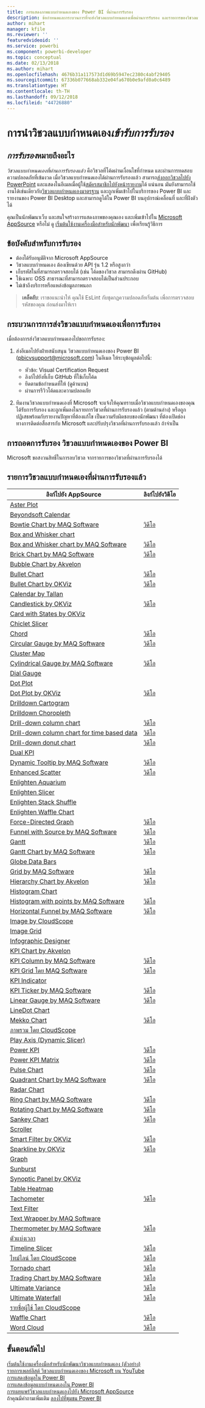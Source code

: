 ```yaml
---
title: การแสดงภาพแบบกำหนดเองของ Power BI ที่ผ่านการรับรอง
description: ข้อกำหนดและกระบวนการที่จะส่งวิชวลแบบกำหนดเองเพื่อผ่านการรับรอง และรายการของวิชวลแบบกำหนดเองที่ผ่านการรับรองแล้ว
author: mihart
manager: kfile
ms.reviewer: ''
featuredvideoid: ''
ms.service: powerbi
ms.component: powerbi-developer
ms.topic: conceptual
ms.date: 02/13/2018
ms.author: mihart
ms.openlocfilehash: 4676b31a117573d1d69b5947ec2380c4abf29405
ms.sourcegitcommit: 67336b077668ab332e04fa670b0e9afd0a0c6489
ms.translationtype: HT
ms.contentlocale: th-TH
ms.lasthandoff: 09/12/2018
ms.locfileid: "44726880"
---
```

# <a name="getting-a-custom-visual-certified"></a>การนำวิชวลแบบกำหนดเอง*เข้ารับการรับรอง*
## <a name="what-is-meant-by-certified"></a>*การรับรอง*หมายถึงอะไร
*วิชวลแบบกำหนดเองที่ผ่านการรับรองแล้ว* คือวิชวลที่โค้ดผ่านเงื่อนไขที่กำหนด และผ่านการทดสอบความปลอดภัยที่เข้มงวด  เมื่อวิชวลแบบกำหนดเองได้ผ่านการรับรองแล้ว สามารถ[ส่งออกวิชวลไปยัง PowerPoint](service-publish-to-powerpoint.md) และแสดงในอีเมลเมื่อผู้ใช้[สมัครสมาชิกไปยังหน้ารายงาน](service-report-subscribe.md)ได้ แน่นอน มันยังสามารถใช้งานได้เช่นเดียวกับ[วิชวลแบบกำหนดเองมาตรฐาน](power-bi-custom-visuals.md) และถูกเพิ่มเข้าไปในบริการของ Power BI และรายงานของ Power BI Desktop และสามารถดูได้ใน Power BI บนอุปกรณ์เคลื่อนที่ และที่ฝังตัวได้

คุณเป็นนักพัฒนาเว็บ และสนใจสร้างการแสดงภาพของคุณเอง และเพิ่มเข้าไปใน [Microsoft AppSource](https://appsource.microsoft.com) หรือไม่ ดู [เริ่มต้นใช้งานเครื่องมือสำหรับนักพัฒนา](service-custom-visuals-getting-started-with-developer-tools.md) เพื่อเรียนรู้วิธีการ


## <a name="certification-requirements"></a>ข้อบังคับสำหรับการรับรอง
* ต้องได้รับอนุมัติจาก Microsoft AppSource    
* วิชวลแบบกำหนดเอง ต้องเขียนด้วย API รุ่น 1.2 หรือสูงกว่า    
* เก็บรหัสในที่สามารถตรวจสอบได้ (เช่น โค้ดของวิชวล สามารถดึงผ่าน GitHub)    
* ใช้เฉพาะ OSS สาธารณะที่สามารถตรวจสอบได้เป็นส่วนประกอบ    
* ไม่เข้าถึงบริการหรือแหล่งข้อมูลภาพนอก    

> **เคล็ดลับ**: เราขอแนะนำให้ คุณใช้ EsLint กับชุดกฎความปลอดภัยเริ่มต้น เพื่อการตรวจสอบรหัสของคุณ ก่อนส่งมาให้เรา
> 
> 

## <a name="process-for-submitting-a-custom-visual-for-certification"></a>กระบวนการการส่งวิชวลแบบกำหนดเองเพื่อการรับรอง
เมื่อต้องการส่งวิชวลแบบกำหนดเองไปขอการรับรอง:

1. ส่งอีเมลไปยังฝ่ายสนับสนุน วิชวลแบบกำหนดเองของ Power BI (pbicvsupport@microsoft.com) ในอีเมล ให้ระบุข้อมูลต่อไปนี้:    

   * หัวข้อ: Visual Certification Request    
   * ลิงก์ไปยังที่เก็บ GitHub ที่ใช้เก็บโค้ด    
   * ยึดตามข้อกำหนดที่ให้ (ดูด้านบน)    
   * ผ่านการรีวิวโค้ดและความปลอดภัย    

2. ทีมงานวิชวลแบบกำหนดเองที่ Microsoft จะแจ้งให้คุณทราบเมื่อวิชวลแบบกำหนดเองของคุณได้รับการรับรอง และถูกเพิ่มลงในรายการวิชวลที่ผ่านการรับรองแล้ว (ตามด้านล่าง) หรือถูกปฏิเสธพร้อมกับรายงานปัญหาที่ต้องแก้ไข เป็นความรับผิดชอบของนักพัฒนา ที่ต้องเปิดช่องทางการติดต่อสื่อสารกับ Microsoft และปรับปรุงวิชวลที่ผ่านการรับรองแล้ว ถ้าจำเป็น

## <a name="removal-of-power-bi-certified-custom-visuals"></a>การถอดการรับรอง วิชวลแบบกำหนดเองของ Power BI
Microsoft ขอสงวนสิทธิ์ในการลบวิชวล จากรายการของวิชวลที่ผ่านการรับรองได้  

## <a name="list-of-custom-visuals-that-have-been-certified"></a>รายการวิชวลแบบกำหนดเองที่ผ่านการรับรองแล้ว

| ลิงก์ไปยัง AppSource | ลิงก์ไปยังวิดีโอ |
| --- | --- |
| [Aster Plot](https://appsource.microsoft.com/en-us/product/power-bi-visuals/WA104380759) | |
| [Beyondsoft Calendar](https://appsource.microsoft.com/en-us/product/power-bi-visuals/WA104381096) | |
| [Bowtie Chart by MAQ Software](https://appsource.microsoft.com/en-us/product/power-bi-visuals/WA104380838) | [วิดีโอ](https://youtu.be/So5xKMSpVJI) |
| [Box and Whisker chart](https://appsource.microsoft.com/en-us/product/power-bi-visuals/WA104380831) | |
| [Box and Whisker chart by MAQ Software](https://appsource.microsoft.com/en-us/product/power-bi-visuals/WA104381351) | [วิดีโอ](https://youtu.be/JoHaFLfhXdo) |
| [Brick Chart by MAQ Software](https://appsource.microsoft.com/en-us/product/power-bi-visuals/WA104380836) | [วิดีโอ](https://youtu.be/hA3DOsvn2xY) |
| [Bubble Chart by Akvelon](https://appsource.microsoft.com/en-us/product/power-bi-visuals/WA104381340) | |
| [Bullet Chart](https://appsource.microsoft.com/en-us/product/power-bi-visuals/WA104380755) | [วิดีโอ](https://youtu.be/AOlsFYkfkcw) |
| [Bullet Chart by OKViz](https://appsource.microsoft.com/en-us/product/power-bi-visuals/WA104380953) | [วิดีโอ](https://youtu.be/mtvUNl9bMjA) |
| [Calendar by Tallan](https://appsource.microsoft.com/en-us/product/power-bi-visuals/WA104381146) | |
| [Candlestick by OKViz](https://appsource.microsoft.com/en-us/product/power-bi-visuals/WA104380952) | [วิดีโอ](https://youtu.be/nT_18gyRxPo) |
| [Card with States by OKViz](https://appsource.microsoft.com/en-us/product/power-bi-visuals/WA104380967) | |
| [Chiclet Slicer](https://appsource.microsoft.com/en-us/product/power-bi-visuals/WA104380756) | |
| [Chord](https://appsource.microsoft.com/en-us/product/power-bi-visuals/WA104380761) | [วิดีโอ](https://youtu.be/AQvd2FhRyCI) |
| [Circular Gauge by MAQ Software](https://appsource.microsoft.com/en-us/product/power-bi-visuals/WA104380837) | [วิดีโอ](https://youtu.be/9NHXALkBXuY) |
| [Cluster Map](https://appsource.microsoft.com/en-us/product/power-bi-visuals/WA104380806) | |
| [Cylindrical Gauge by MAQ Software](https://appsource.microsoft.com/en-us/product/power-bi-visuals/WA104380874) | [วิดีโอ](https://youtu.be/DgdoWi7Gcxo) |
| [Dial Gauge](https://appsource.microsoft.com/en-us/product/power-bi-visuals/WA104381184) | |
| [Dot Plot](https://appsource.microsoft.com/en-us/product/power-bi-visuals/WA104380760) | |
| [Dot Plot by OKViz](https://appsource.microsoft.com/en-us/product/power-bi-visuals/WA104380949) | [วิดีโอ](https://youtu.be/By16pX9KT40) |
| [Drilldown Cartogram](https://appsource.microsoft.com/en-us/product/power-bi-visuals/WA104381045) | |
| [Drilldown Choropleth](https://appsource.microsoft.com/en-us/product/power-bi-visuals/WA104381044) | |
| [Drill-down column chart](https://appsource.microsoft.com/en-us/product/power-bi-visuals/WA104380857) | [วิดีโอ](https://youtu.be/lBy2gQQ5YsQ) |
| [Drill-down column chart for time based data](https://appsource.microsoft.com/en-us/product/power-bi-visuals/WA104380881) | [วิดีโอ](https://youtu.be/T_mRou18vx0) |
| [Drill-down donut chart](https://appsource.microsoft.com/en-us/product/power-bi-visuals/WA104380858) | [วิดีโอ](https://youtu.be/AUVFrSHmPeo) |
| [Dual KPI](https://appsource.microsoft.com/en-us/product/power-bi-visuals/WA104380774) | |
| [Dynamic Tooltip by MAQ Software](https://appsource.microsoft.com/en-us/product/power-bi-visuals/WA104380983) | [วิดีโอ](https://youtu.be/Z-tl97BpEr0) |
| [Enhanced Scatter](https://appsource.microsoft.com/en-us/product/power-bi-visuals/WA104380762) | [วิดีโอ](https://youtu.be/xCfM0cjM4do) |
| [Enlighten Aquarium](https://appsource.microsoft.com/en-us/product/power-bi-visuals/WA104381112) | |
| [Enlighten Slicer](https://appsource.microsoft.com/en-us/product/power-bi-visuals/WA104380960) | |
| [Enlighten Stack Shuffle](https://appsource.microsoft.com/en-us/product/power-bi-visuals/WA104380849) | |
| [Enlighten Waffle Chart](https://appsource.microsoft.com/en-us/product/power-bi-visuals/WA104380850) | |
| [Force-Directed Graph](https://appsource.microsoft.com/en-us/product/power-bi-visuals/WA104380764) | [วิดีโอ](https://youtu.be/YsTa7uyJ4sg) |
| [Funnel with Source by MAQ Software](https://appsource.microsoft.com/en-us/product/power-bi-visuals/WA104381334) | [วิดีโอ](https://youtu.be/R_EcimsLI8U) |
| [Gantt](https://appsource.microsoft.com/en-us/product/power-bi-visuals/WA104380765) | [วิดีโอ](https://youtu.be/qJ7s_KrGiUU) |
| [Gantt Chart by MAQ Software](https://appsource.microsoft.com/en-us/product/power-bi-visuals/WA104381364) | [วิดีโอ](https://youtu.be/vJLV9JRCpI8) |
| [Globe Data Bars](https://appsource.microsoft.com/en-us/product/power-bi-visuals/WA104381344) | |
| [Grid by MAQ Software](https://appsource.microsoft.com/en-us/product/power-bi-visuals/WA104380825) | [วิดีโอ](https://youtu.be/VOPoDJgZfOY) |
| [Hierarchy Chart by Akvelon](https://appsource.microsoft.com/en-us/product/power-bi-visuals/WA104381333) | [วิดีโอ](https://youtu.be/0ZGzJaq_KT4) |
| [Histogram Chart](https://appsource.microsoft.com/en-us/product/power-bi-visuals/WA104380776) | |
| [Histogram with points by MAQ Software](https://appsource.microsoft.com/en-us/product/power-bi-visuals/WA104381032) | [วิดีโอ](https://youtu.be/-ILF--wExrw) |
| [Horizontal Funnel by MAQ Software](https://appsource.microsoft.com/en-us/product/power-bi-visuals/WA104380846) | [วิดีโอ](https://youtu.be/SudZei68PPo) |
| [Image by CloudScope](https://appsource.microsoft.com/en-us/product/power-bi-visuals/WA104381297) | |
| [Image Grid](https://appsource.microsoft.com/en-us/product/power-bi-visuals/WA104381355) | |
| [Infographic Designer](https://appsource.microsoft.com/en-us/product/power-bi-visuals/WA104380898) | |
| [KPI Chart by Akvelon](https://appsource.microsoft.com/en-us/product/power-bi-visuals/WA104381432) | |
| [KPI Column by MAQ Software](https://appsource.microsoft.com/en-us/product/power-bi-visuals/WA104380996) | [วิดีโอ](https://youtu.be/rU0xoOlIq1U) |
| [KPI Grid โดย MAQ Software](https://appsource.microsoft.com/en-us/product/power-bi-visuals/WA104380947) | [วิดีโอ](https://youtu.be/dM4PvZh71V0) |
| [KPI Indicator](https://appsource.microsoft.com/en-us/product/power-bi-visuals/WA104380832) | |
| [KPI Ticker by MAQ Software](https://appsource.microsoft.com/en-us/product/power-bi-visuals/WA104380946) | [วิดีโอ](https://youtu.be/cudG4gsZ2V8) |
| [Linear Gauge by MAQ Software](https://appsource.microsoft.com/en-us/product/power-bi-visuals/WA104380821) | [วิดีโอ](https://youtu.be/7_jFaM30dkc) |
| [LineDot Chart](https://appsource.microsoft.com/en-us/product/power-bi-visuals/WA104380766) | |
| [Mekko Chart](https://appsource.microsoft.com/en-us/product/power-bi-visuals/WA104380785) | [วิดีโอ](https://youtu.be/90FLCKpgicA) |
| [ภาพรวม โดย CloudScope](https://appsource.microsoft.com/en-us/product/power-bi-visuals/WA104381477) | |
| [Play Axis (Dynamic Slicer)](https://appsource.microsoft.com/en-us/product/power-bi-visuals/WA104380981) | |
| [Power KPI](https://appsource.microsoft.com/en-us/product/power-bi-visuals/WA104381083) | [วิดีโอ](https://youtu.be/IvfIP3E6-1Q) |
| [Power KPI Matrix](https://appsource.microsoft.com/en-us/product/power-bi-visuals/WA104381299) | [วิดีโอ](https://youtu.be/1enze8pcGzY) |
| [Pulse Chart](https://appsource.microsoft.com/en-us/product/power-bi-visuals/WA104381006) | [วิดีโอ](https://youtu.be/DQWdcQtjDVw) |
| [Quadrant Chart by MAQ Software](https://appsource.microsoft.com/en-us/product/power-bi-visuals/WA104381011) | [วิดีโอ](https://youtu.be/ppBnyhqWNC0) |
| [Radar Chart](https://appsource.microsoft.com/en-us/product/power-bi-visuals/WA104380771) | |
| [Ring Chart by MAQ Software](https://appsource.microsoft.com/en-us/product/power-bi-visuals/WA104380824) | [วิดีโอ](https://youtu.be/pDToHDFHnq8) |
| [Rotating Chart by MAQ Software](https://appsource.microsoft.com/en-us/product/power-bi-visuals/WA104381007) | [วิดีโอ](https://youtu.be/d5xBCMmb3hU) |
| [Sankey Chart](https://appsource.microsoft.com/en-us/product/power-bi-visuals/WA104380777) | [วิดีโอ](https://youtu.be/WWP9wVUHGaA) |
| [Scroller](https://appsource.microsoft.com/en-us/product/power-bi-visuals/WA104381018) | |
| [Smart Filter by OKViz](https://appsource.microsoft.com/en-us/product/power-bi-visuals/WA104380859) | [วิดีโอ](https://youtu.be/gcJsDDRQq28) |
| [Sparkline by OKViz](https://appsource.microsoft.com/en-us/product/power-bi-visuals/WA104380910) | [วิดีโอ](https://youtu.be/0m3Vnvso9tY) |
| [Graph](https://appsource.microsoft.com/en-us/product/power-bi-visuals/WA104380772) | |
| [Sunburst](https://appsource.microsoft.com/en-us/product/power-bi-visuals/WA104380767) | |
| [Synoptic Panel by OKViz](https://appsource.microsoft.com/en-us/product/power-bi-visuals/WA104380873) | |
| [Table Heatmap](https://appsource.microsoft.com/en-us/product/power-bi-visuals/WA104380818) | |
| [Tachometer](https://appsource.microsoft.com/en-us/product/power-bi-visuals/WA104380937) | [วิดีโอ](https://youtu.be/C3OXdETbS9o) |
| [Text Filter](https://appsource.microsoft.com/en-us/product/power-bi-visuals/WA104381309) | |
| [Text Wrapper by MAQ Software](https://appsource.microsoft.com/en-us/product/power-bi-visuals/WA104380826) | |
| [Thermometer by MAQ Software](https://appsource.microsoft.com/en-us/product/power-bi-visuals/WA104380847) | [วิดีโอ](https://youtu.be/SPX9mgrAdBc) |
| [ตัวแบ่งเวลา](https://appsource.microsoft.com/en-us/product/power-bi-visuals/WA104380798) | |
| [Timeline Slicer](https://appsource.microsoft.com/en-us/product/power-bi-visuals/WA104380786) | [วิดีโอ](https://youtu.be/ozMtZ4_NZ10) |
| [ไทม์ไลน์ โดย CloudScope](https://appsource.microsoft.com/en-us/product/power-bi-visuals/WA104381427) | [วิดีโอ](https://youtu.be/szNi9YgXFJc) |
| [Tornado chart](https://appsource.microsoft.com/en-us/product/power-bi-visuals/WA104380768) | [วิดีโอ](https://www.youtube.com/watch?v=AQvd2FhRyCI) |
| [Trading Chart by MAQ Software](https://appsource.microsoft.com/en-us/product/power-bi-visuals/WA104380823) | [วิดีโอ](https://youtu.be/xhTR6y6J9Ko) |
| [Ultimate Variance](https://appsource.microsoft.com/en-us/product/power-bi-visuals/WA104381140) | [วิดีโอ](https://youtu.be/pDYF8iZxERs) |
| [Ultimate Waterfall](https://appsource.microsoft.com/en-us/product/power-bi-visuals/WA104380956) | [วิดีโอ](https://youtu.be/0BZsVCQdEkc) |
| [รายชื่อผู้ใช้ โดย CloudScope](https://appsource.microsoft.com/en-us/product/power-bi-visuals/WA104381426) | |
| [Waffle Chart](https://appsource.microsoft.com/en-us/product/power-bi-visuals/WA104381049) | [วิดีโอ](https://youtu.be/1vRqYUsm3Vk) |
| [Word Cloud](https://appsource.microsoft.com/en-us/product/power-bi-visuals/WA104380752) | [วิดีโอ](https://youtu.be/AblTenl9fqo) |

## <a name="next-steps"></a>ขั้นตอนถัดไป
[เริ่มต้นใช้งานเครื่องมือสำหรับนักพัฒนาวิชวลแบบกำหนดเอง (ตัวอย่าง)](service-custom-visuals-getting-started-with-developer-tools.md)      
[รายการเพลย์ลิสต์ วิชวลแบบกำหนดเองของ Microsoft บน YouTube](https://www.youtube.com/playlist?list=PL1N57mwBHtN1vIjfvuBIzZllrmKo-Vz6x)  
[การแสดงข้อมูลใน Power BI](visuals/power-bi-report-visualizations.md)  
[การแสดงข้อมูลแบบกำหนดเองใน Power BI](power-bi-custom-visuals.md)  
[การเผยแพร่วิชวลแบบกำหนดเองไปยัง Microsoft AppSource](developer/office-store.md)  
ถ้าคุณมีคำถามเพิ่มเติม [ลองไปที่ชุมชน Power BI](http://community.powerbi.com/)

